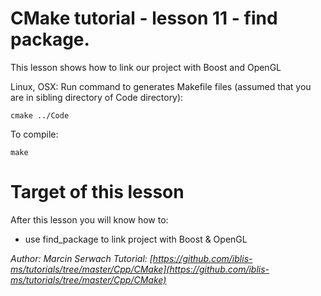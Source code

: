 # CMake tutorial - lesson 11 - find package.
This lesson shows how to link our project with Boost and OpenGL

Linux, OSX: Run command to generates Makefile files (assumed that you are in sibling directory of Code directory):
```
cmake ../Code
```
To compile:
```
make
```

# Target of this lesson
After this lesson you will know how to:
- use find_package to link project with Boost & OpenGL

*Author: Marcin Serwach*
*Tutorial: [https://github.com/iblis-ms/tutorials/tree/master/Cpp/CMake](https://github.com/iblis-ms/tutorials/tree/master/Cpp/CMake)*
